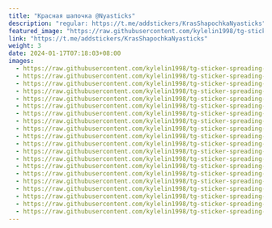 ```yaml
---
title: "Красная шапочка @Nyasticks"
description: "regular: https://t.me/addstickers/KrasShapochkaNyasticks"
featured_image: "https://raw.githubusercontent.com/kylelin1998/tg-sticker-spreading-worldwide-images/main/img/6c3c1e1c-9623-4bc1-9ded-31fe4746f76f.jpg"
link: "https://t.me/addstickers/KrasShapochkaNyasticks"
weight: 3
date: 2024-01-17T07:18:03+08:00
images:
  - https://raw.githubusercontent.com/kylelin1998/tg-sticker-spreading-worldwide-images/main/img/6c3c1e1c-9623-4bc1-9ded-31fe4746f76f.jpg
  - https://raw.githubusercontent.com/kylelin1998/tg-sticker-spreading-worldwide-images/main/img/d2ab7b07-1084-4d4b-a78a-30ab48584321.jpg
  - https://raw.githubusercontent.com/kylelin1998/tg-sticker-spreading-worldwide-images/main/img/dd8909db-e91c-42bb-9bf7-fc4bec3a46e4.jpg
  - https://raw.githubusercontent.com/kylelin1998/tg-sticker-spreading-worldwide-images/main/img/16a6cd7c-2ba5-4240-ba69-44a3fc727dec.jpg
  - https://raw.githubusercontent.com/kylelin1998/tg-sticker-spreading-worldwide-images/main/img/dcccd5e0-2251-4849-847b-11175dbedb64.jpg
  - https://raw.githubusercontent.com/kylelin1998/tg-sticker-spreading-worldwide-images/main/img/751e5905-a849-44de-bdbc-1aab46479a13.jpg
  - https://raw.githubusercontent.com/kylelin1998/tg-sticker-spreading-worldwide-images/main/img/f316da61-6b34-43ba-be20-d8bf387b6d98.jpg
  - https://raw.githubusercontent.com/kylelin1998/tg-sticker-spreading-worldwide-images/main/img/4efacf5f-b17d-45b5-841d-47e5d61259f2.jpg
  - https://raw.githubusercontent.com/kylelin1998/tg-sticker-spreading-worldwide-images/main/img/cb4d82d7-3a59-490b-95b0-876d4543e460.jpg
  - https://raw.githubusercontent.com/kylelin1998/tg-sticker-spreading-worldwide-images/main/img/1399c9e2-9401-4b2a-94d0-7ce60f42ffca.jpg
  - https://raw.githubusercontent.com/kylelin1998/tg-sticker-spreading-worldwide-images/main/img/35c510d3-a775-4858-99fe-c77a83e83d11.jpg
  - https://raw.githubusercontent.com/kylelin1998/tg-sticker-spreading-worldwide-images/main/img/a7a76ce5-64e9-4aa2-91b9-4e32a3a048fb.jpg
  - https://raw.githubusercontent.com/kylelin1998/tg-sticker-spreading-worldwide-images/main/img/2344ae41-2d8c-4dab-9887-465f38aa58ef.jpg
  - https://raw.githubusercontent.com/kylelin1998/tg-sticker-spreading-worldwide-images/main/img/4c7953b6-7080-4388-bfe9-24e857094d1e.jpg
  - https://raw.githubusercontent.com/kylelin1998/tg-sticker-spreading-worldwide-images/main/img/fba46956-a91f-437e-87d1-add318e9271d.jpg
  - https://raw.githubusercontent.com/kylelin1998/tg-sticker-spreading-worldwide-images/main/img/cfbb9a69-f79e-4d5a-b6e4-b35f4949a301.jpg
  - https://raw.githubusercontent.com/kylelin1998/tg-sticker-spreading-worldwide-images/main/img/f717c504-aea7-4723-9dcf-740bfac38520.jpg
  - https://raw.githubusercontent.com/kylelin1998/tg-sticker-spreading-worldwide-images/main/img/ec5ef152-a965-4cd3-8d82-a2187b3d8fa6.jpg
  - https://raw.githubusercontent.com/kylelin1998/tg-sticker-spreading-worldwide-images/main/img/7c2ebb39-710a-4837-90b0-84bd122f4131.jpg
  - https://raw.githubusercontent.com/kylelin1998/tg-sticker-spreading-worldwide-images/main/img/9198811a-e530-4f2e-b20c-ec383d8ff216.jpg
---
```

